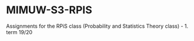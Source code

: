 # MIMUW-S3-RPIS
Assignments for the RPiS class (Probability and Statistics Theory class) - 1. term 19/20
